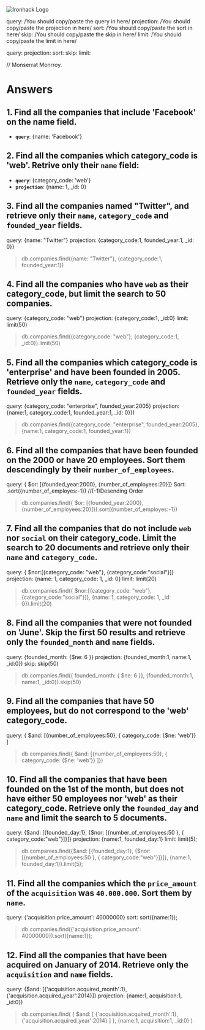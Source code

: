 ![Ironhack Logo](https://i.imgur.com/1QgrNNw.png)

query: /You should copy/paste the query in here/
projection: /You should copy/paste the projection in here/
sort: /You should copy/paste the sort in here/
skip: /You should copy/paste the skip in here/
limit: /You should copy/paste the limit in here/

query:
projection:
sort:
skip:
limit:

// Monserrat Monrroy.
# Answers

## 1. Find all the companies that include 'Facebook' on the **name** field.

 - **`query`**: {name: 'Facebook'}
 
 ## 2. Find all the companies which **category_code** is 'web'. Retrive only their `name` field:

 - **`query`**: {category_code: 'web'}
 - **`projection`**: {name: 1, _id: 0}

## 3. Find all the companies named "Twitter", and retrieve only their `name`, `category_code` and `founded_year` fields.

query: {name: "Twitter"}
projection: {category_code:1, founded_year:1, _id: 0}}
> db.companies.find({name: "Twitter"}, {category_code:1, founded_year:1})

## 4. Find all the companies who have `web` as their **category_code**, but limit the search to 50 companies.
query: {category_code: "web"}
projection: {category_code:1, _id:0}
limit: limit(50)
> db.companies.find({category_code: "web"}, {category_code:1, _id:0}).limit(50)

## 5. Find all the companies which **category_code** is 'enterprise' and have been founded in 2005. Retrieve only the `name`, `category_code` and `founded_year` fields.

query: {category_code: "enterprise", founded_year:2005}
projection: {name:1, category_code:1, founded_year:1, _id: 0}})
> db.companies.find({category_code: "enterprise", founded_year:2005}, {name:1, category_code:1, founded_year:1})

## 6. Find all the companies that have been **founded** on the 2000 or have 20 **employees**. Sort them descendingly by their `number_of_employees`.

query: { $or: [{founded_year:2000},  {number_of_employees:20}]}
Sort: .sort({number_of_employes:-1}) //(-1)Desending Order
> db.companies.find({ $or: [{founded_year:2000},  {number_of_employees:20}]}).sort({number_of_employes:-1})

## 7. Find all the companies that do not include `web` nor `social` on their **category_code**. Limit the search to 20 documents and retrieve only their `name` and `category_code`.

query: { $nor:[{category_code: "web"}, {category_code:"social"}]}
projection: {name: 1, category_code: 1, _id: 0}
limit: limit(20)
> db.companies.find({ $nor:[{category_code: "web"}, {category_code:"social"}]}, {name: 1, category_code: 1, _id: 0}).limit(20)
  
 ## 8. Find all the companies that were not **founded** on 'June'. Skip the first 50 results and retrieve only the `founded_month` and `name` fields.

query: {founded_month: {$ne: 6 }}
projection: {founded_month:1, name:1, _id:0})
skip: skip(50)
> db.companies.find({ founded_month: { $ne: 6 }}, {founded_month:1, name:1, _id:0}).skip(50)
 
## 9. Find all the companies that have 50 employees, but do not correspond to the 'web' **category_code**. 

query: { $and: [{number_of_employees:50}, { category_code: {$ne: 'web'}} ]
> db.companies.find({ $and: [{number_of_employees:50}, { category_code: {$ne: 'web'}} ]})

## 10. Find all the companies that have been founded on the 1st of the month, but does not have either 50 employees nor 'web' as their **category_code**. Retrieve only the `founded_day` and `name` and limit the search to 5 documents.

query: {$and: [{founded_day:1}, {$nor: [{number_of_employees:50 }, { category_code:"web"}]}]}
projection: {name:1, founded_day:1}
limit: limit(5);
> db.companies.find({$and: [{founded_day:1}, {$nor: [{number_of_employees:50 }, { category_code:"web"}]}]},  {name:1, founded_day:1}).limit(5);
 
## 11. Find all the companies which the `price_amount` of the `acquisition` was **`40.000.000`**. Sort them by `name`.

query: {'acquisition.price_amount': 40000000}
sort: sort({name:1});
 > db.companies.find({'acquisition.price_amount': 40000000}).sort({name:1});

## 12. Find all the companies that have been acquired on January of 2014. Retrieve only the `acquisition` and `name` fields.

query:  {$and: [{'acquisition.acquired_month':1}, {'acquisition.acquired_year':2014}]}
projection: {name:1, acquisition:1, _id:0})
> db.companies.find( { $and: [ {'acquisition.acquired_month':1}, {'acquisition.acquired_year':2014} ] }, {name:1, acquisition:1, _id:0} )
